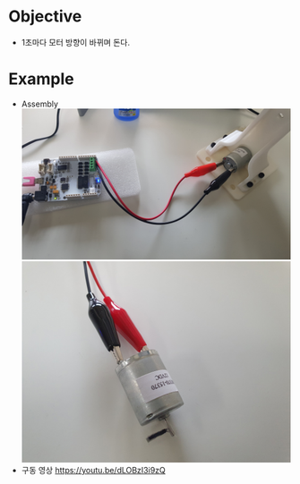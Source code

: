 # Objective
* 1초마다 모터 방향이 바뀌며 돈다.

# Example
* Assembly
<img src='image/20191127_115430_1280.jpg' width=640px/> <br/>
<img src='image/20191127_120734_1280.jpg' width=640px /><br/>
* 구동 영상
https://youtu.be/dLOBzI3i9zQ
